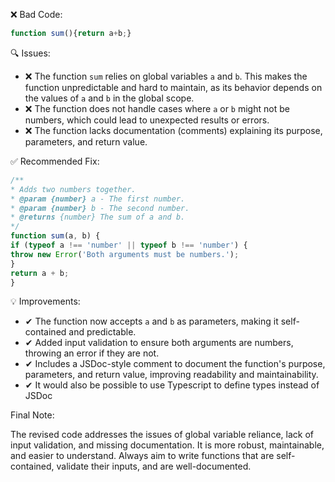 ❌ Bad Code:
```javascript
function sum(){return a+b;}
```

🔍 Issues:
* ❌ The function `sum` relies on global variables `a` and `b`. This makes the function unpredictable and hard to
maintain, as its behavior depends on the values of `a` and `b` in the global scope.
* ❌ The function does not handle cases where `a` or `b` might not be numbers, which could lead to unexpected results or
errors.
* ❌ The function lacks documentation (comments) explaining its purpose, parameters, and return value.

✅ Recommended Fix:

```javascript
/**
* Adds two numbers together.
* @param {number} a - The first number.
* @param {number} b - The second number.
* @returns {number} The sum of a and b.
*/
function sum(a, b) {
if (typeof a !== 'number' || typeof b !== 'number') {
throw new Error('Both arguments must be numbers.');
}
return a + b;
}
```

💡 Improvements:
* ✔ The function now accepts `a` and `b` as parameters, making it self-contained and predictable.
* ✔ Added input validation to ensure both arguments are numbers, throwing an error if they are not.
* ✔ Includes a JSDoc-style comment to document the function's purpose, parameters, and return value, improving
readability and maintainability.
* ✔ It would also be possible to use Typescript to define types instead of JSDoc

Final Note:

The revised code addresses the issues of global variable reliance, lack of input validation, and missing documentation.
It is more robust, maintainable, and easier to understand. Always aim to write functions that are self-contained,
validate their inputs, and are well-documented.